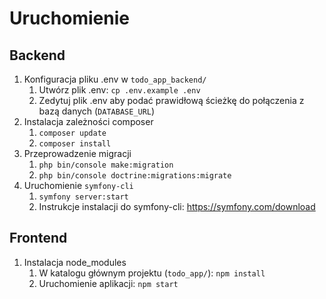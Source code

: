 # Uruchomienie

## Backend

1. Konfiguracja pliku .env w `todo_app_backend/` 
    1. Utwórz plik .env: `cp .env.example .env`
    2. Zedytuj plik .env aby podać prawidłową ścieżkę do połączenia z bazą danych (`DATABASE_URL`)
2. Instalacja zależności composer
    1. `composer update`
    2. `composer install`
3. Przeprowadzenie migracji
    1. `php bin/console make:migration`
    2. `php bin/console doctrine:migrations:migrate`
4. Uruchomienie `symfony-cli`
    1. `symfony server:start`
    2. Instrukcje instalacji do symfony-cli: https://symfony.com/download


## Frontend
1. Instalacja node_modules
    1. W katalogu głównym projektu (`todo_app/`): `npm install`
    2. Uruchomienie aplikacji: `npm start`
